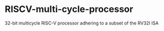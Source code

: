 # RISCV-multi-cycle-processor
32-bit multicycle RISC-V processor adhering to a subset of the RV32I ISA
